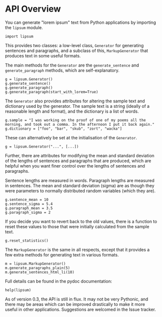 # API Overview #

You can generate "lorem ipsum" text from Python applications by importing the `lipsum` module.

```
import lipsum
```

This provides two classes: a low-level class, `Generator` for generating sentences and paragraphs, and a subclass of this, `MarkupGenerator` that produces text in some useful formats.

The main methods for the `Generator` are the `generate_sentence` and `generate_paragraph` methods, which are self-explanatory.

```
g = lipsum.Generator()
g.generate_sentence()
g.generate_paragraph()
g.generate_paragraph(start_with_lorem=True)
```

The `Generator` also provides attributes for altering the sample text and dictionary used by the generator. The sample text is a string (ideally of a reasonable length and format), and the dictionary is a list of words.

```
g.sample = "I was working on the proof of one of my poems all the morning, and took out a comma. In the afternoon I put it back again."
g.dictionary = ["foo", "bar", "skub", "zort", "wacka"]
```

These can alternatively be set at the initialisation of the `Generator`.

```
g = lipsum.Generator("...", [...])
```

Further, there are attributes for modifying the mean and standard deviation of the lengths of sentences and paragraphs that are produced, which are helpful when you want finer control over the lengths of sentences and paragraphs.

Sentence lengths are measured in words. Paragraph lengths are measured in sentences. The mean and standard deviation (sigma) are as though they were parameters to normally distributed random variables (which they are).

```
g.sentence_mean = 10
g.sentence_sigma = 5.4
g.paragraph_mean = 3.5
g.paragraph_sigma = 2
```

If you decide you want to revert back to the old values, there is a function to reset these values to those that were initially calculated from the sample text.

```
g.reset_statistics()
```

The `MarkupGenerator` is the same in all respects, except that it provides a few extra methods for generating text in various formats.

```
m = lipsum.MarkupGenerator()
m.generate_paragraphs_plain(5)
m.generate_sentences_html_li(10)
```

Full details can be found in the pydoc documentation:

```
help(lipsum)
```

As of version 0.3, the API is still in flux. It may not be very Pythonic, and there may be areas which can be improved drastically to make it more useful in other applications. Suggestions are welcomed in the Issue tracker.